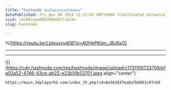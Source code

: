 ```yaml
---
title: "hashnode ซ่อนโฆษณาเเละตัวติดตาม"
datePublished: Fri Nov 08 2024 21:22:07 GMT+0000 (Coordinated Universal Time)
cuid: cm398soew000209md6fl16s9x
slug: hashnode

---
```


%[https://youtu.be/LbIeusyvd08?si=ADHePKjpn_JBJ6sO] 

---

---

![](https://cdn.hashnode.com/res/hashnode/image/upload/v1731100723709/e1a02a52-4746-43ce-ab22-e23b5fb53701.jpeg align="center")

```bash
https://main.24playerhd.com/index_th.php?id=6e363837ea8a7bdd61c97cb9
```